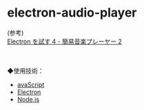 # electron-audio-player


(参考)  
[Electron を試す 4 - 簡易音楽プレーヤー 2](https://akabeko.me/blog/2015/10/electron-4/)

　

◆使用技術：
- [avaScript](https://developer.mozilla.org/ja/docs/Web/JavaScript)
- [Electron](https://www.electronjs.org/)
- [Node.js](https://nodejs.org/ja/)
